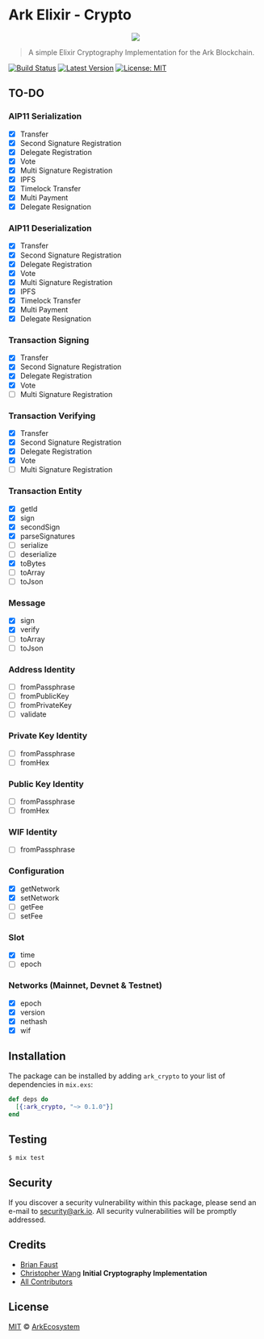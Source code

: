 # Ark Elixir - Crypto

<p align="center">
    <img src="https://github.com/ArkEcosystem/elixir-crypto/blob/master/banner.png" />
</p>

> A simple Elixir Cryptography Implementation for the Ark Blockchain.

[![Build Status](https://img.shields.io/travis/ArkEcosystem/elixir-crypto/master.svg?style=flat-square)](https://travis-ci.org/ArkEcosystem/elixir-crypto)
[![Latest Version](https://img.shields.io/github/release/ArkEcosystem/elixir-crypto.svg?style=flat-square)](https://github.com/ArkEcosystem/elixir-crypto/releases)
[![License: MIT](https://img.shields.io/badge/License-MIT-yellow.svg)](https://opensource.org/licenses/MIT)

## TO-DO

### AIP11 Serialization
- [x] Transfer
- [x] Second Signature Registration
- [x] Delegate Registration
- [x] Vote
- [x] Multi Signature Registration
- [x] IPFS
- [x] Timelock Transfer
- [x] Multi Payment
- [x] Delegate Resignation

### AIP11 Deserialization
- [x] Transfer
- [x] Second Signature Registration
- [x] Delegate Registration
- [x] Vote
- [x] Multi Signature Registration
- [x] IPFS
- [x] Timelock Transfer
- [x] Multi Payment
- [x] Delegate Resignation

### Transaction Signing
- [x] Transfer
- [x] Second Signature Registration
- [x] Delegate Registration
- [x] Vote
- [ ] Multi Signature Registration

### Transaction Verifying
- [x] Transfer
- [x] Second Signature Registration
- [x] Delegate Registration
- [x] Vote
- [ ] Multi Signature Registration

### Transaction Entity
- [x] getId
- [x] sign
- [x] secondSign
- [x] parseSignatures
- [ ] serialize
- [ ] deserialize
- [x] toBytes
- [ ] toArray
- [ ] toJson

### Message
- [x] sign
- [x] verify
- [ ] toArray
- [ ] toJson

### Address Identity
- [ ] fromPassphrase
- [ ] fromPublicKey
- [ ] fromPrivateKey
- [ ] validate

### Private Key Identity
- [ ] fromPassphrase
- [ ] fromHex

### Public Key Identity
- [ ] fromPassphrase
- [ ] fromHex

### WIF Identity
- [ ] fromPassphrase

### Configuration
- [x] getNetwork
- [x] setNetwork
- [ ] getFee
- [ ] setFee

### Slot
- [x] time
- [ ] epoch

### Networks (Mainnet, Devnet & Testnet)
- [x] epoch
- [x] version
- [x] nethash
- [x] wif

## Installation

The package can be installed by adding `ark_crypto` to your list of dependencies in `mix.exs`:

```elixir
def deps do
  [{:ark_crypto, "~> 0.1.0"}]
end
```

## Testing

``` bash
$ mix test
```

## Security

If you discover a security vulnerability within this package, please send an e-mail to security@ark.io. All security vulnerabilities will be promptly addressed.

## Credits

- [Brian Faust](https://github.com/faustbrian)
- [Christopher Wang](https://github.com/christopherjwang) **Initial Cryptography Implementation**
- [All Contributors](../../../../contributors)

## License

[MIT](LICENSE) © [ArkEcosystem](https://ark.io)
